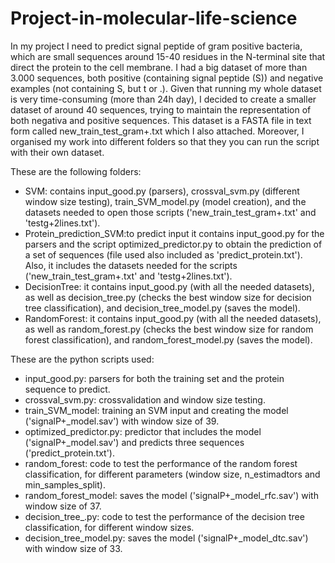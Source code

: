# Project-in-molecular-life-science
In my project I need to predict signal peptide of gram positive bacteria, which are small sequences around 15-40 residues in the N-terminal site that direct the protein to the cell membrane. I had a big dataset of more than 3.000 sequences, both positive (containing signal peptide (S)) and negative examples (not containing S, but t or .). Given that running my whole dataset is very time-consuming (more than 24h day), I decided to create a smaller dataset of around 40 sequences, trying to maintain the representation of both negativa and positive sequences. This dataset is a FASTA file in text form called new_train_test_gram+.txt which I also attached. Moreover, I organised my work into different folders so that they you can run the script with their own dataset. 

These are the following folders:

- SVM: contains input_good.py (parsers), crossval_svm.py (different window size testing), train_SVM_model.py (model creation), and the datasets needed to open those scripts ('new_train_test_gram+.txt' and 'testg+2lines.txt'). 
- Protein_prediction_SVM:to predict input it contains input_good.py for the parsers and the script optimized_predictor.py to obtain the prediction of a set of sequences (file used also included as 'predict_protein.txt'). Also, it includes the datasets needed for the scripts ('new_train_test_gram+.txt' and 'testg+2lines.txt').
- DecisionTree: it contains input_good.py (with all the needed datasets), as well as decision_tree.py (checks the best window size for decision tree classification), and decision_tree_model.py (saves the model). 
- RandomForest: it contains input_good.py (with all the needed datasets), as well as random_forest.py (checks the best window size for random forest classification), and random_forest_model.py (saves the model). 


These are the python scripts used:

- input_good.py: parsers for both the training set and the protein sequence to predict.
- crossval_svm.py: crossvalidation and window size testing. 
- train_SVM_model: training an SVM input and creating the model ('signalP+_model.sav') with window size of 39.
- optimized_predictor.py: predictor that includes the model ('signalP+_model.sav') and predicts three sequences ('predict_protein.txt').
- random_forest: code to test the performance of the random forest classification, for different parameters (window size, n_estimadtors and min_samples_split). 
- random_forest_model: saves the model ('signalP+_model_rfc.sav') with window size of 37.
- decision_tree_.py: code to test the performance of the decision tree classification, for different window sizes.  
- decision_tree_model.py: saves the model ('signalP+_model_dtc.sav') with window size of 33.

